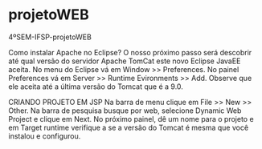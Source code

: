 # projetoWEB
4ºSEM-IFSP-projetoWEB

Como instalar Apache no Eclipse?
O nosso próximo passo será descobrir até qual versão do servidor Apache TomCat este novo Eclipse JavaEE aceita. No menu do Eclipse vá em Window >> Preferences. 
No painel Preferences vá em Server >> Runtime Evironments >> Add. Observe que ele aceita até a última versão do Tomcat que é a 9.0.

CRIANDO PROJETO EM JSP
Na barra de menu clique em File >> New >> Other. Na barra de pesquisa busque por web, selecione Dynamic Web Project e clique em Next. No próximo painel, dê um nome para o projeto e em Target runtime verifique a se a versão do Tomcat é mesma que você instalou e configurou.
